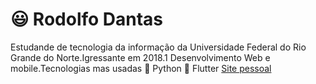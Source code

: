 # :smiley: Rodolfo Dantas

  Estudande de tecnologia da informação da Universidade Federal do Rio Grande do Norte.Igressante em 2018.1
  Desenvolvimento Web e mobile.Tecnologias mas usadas :snake: Python  :mobile_phone_off: Flutter
  [Site pessoal](https://rodolfodantas.com.br)
  

